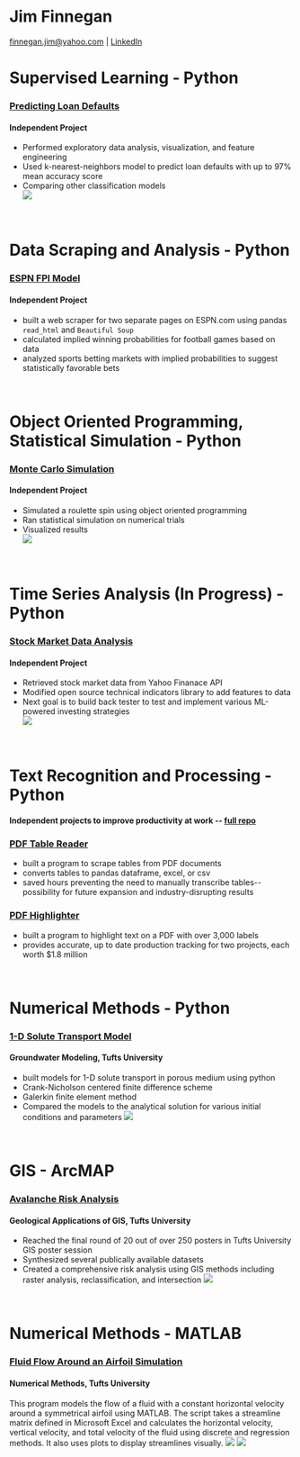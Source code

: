 # Jim Finnegan
[finnegan.jim@yahoo.com](mailto:finnegan.jim@yahoo.com?subject=GitHub%20Portfolio) | [LinkedIn](https://www.linkedin.com/in/james-m-finnegan/)

# Supervised Learning - Python
### [Predicting Loan Defaults](https://github.com/jmfinnegan12/Loan-default)
#### Independent Project
- Performed exploratory data analysis, visualization, and feature engineering
- Used k-nearest-neighbors model to predict loan defaults with up to 97% mean accuracy score
- Comparing other classification models  
![](./images/KNN%20model%20complexity.PNG)
<br/>

# Data Scraping and Analysis - Python
### [ESPN FPI Model](https://github.com/jmfinnegan12/FPI-Scrape)
#### Independent Project
- built a web scraper for two separate pages on ESPN.com using pandas `read_html` and `Beautiful Soup`
- calculated implied winning probabilities for football games based on data
- analyzed sports betting markets with implied probabilities to suggest statistically favorable bets  
<br/>

# Object Oriented Programming, Statistical Simulation - Python
### [Monte Carlo Simulation](https://github.com/jmfinnegan12/Monte-Carlo)
#### Independent Project
- Simulated a roulette spin using object oriented programming
- Ran statistical simulation on numerical trials
- Visualized results  
![](./images/GamblersFallacy%20Dist.PNG)
<br/>

# Time Series Analysis (In Progress) - Python
### [Stock Market Data Analysis](https://github.com/jmfinnegan12/Stocks)
#### Independent Project
- Retrieved stock market data from Yahoo Finanace API
- Modified open source technical indicators library to add features to data
- Next goal is to build back tester to test and implement various ML-powered investing strategies  
![](./images/Market%20Candle.PNG)
<br/>

# Text Recognition and Processing - Python
#### Independent projects to improve productivity at work -- [full repo](https://github.com/jmfinnegan12/pdf)
### [PDF Table Reader](https://github.com/jmfinnegan12/pdf/blob/main/TableReader_finalized.ipynb)
- built a program to scrape tables from PDF documents
- converts tables to pandas dataframe, excel, or csv
- saved hours preventing the need to manually transcribe tables--possibility for future expansion and industry-disrupting results

### [PDF Highlighter](https://github.com/jmfinnegan12/pdf/blob/main/PDF%20Highlight.ipynb)
- built a program to highlight text on a PDF with over 3,000 labels
- provides accurate, up to date production tracking for two projects, each worth $1.8 million
<br/>

# Numerical Methods - Python
### [1-D Solute Transport Model](https://github.com/jmfinnegan12/1Dtransport)
#### Groundwater Modeling, Tufts University
- built models for 1-D solute transport in porous medium using python
- Crank-Nicholson centered finite difference scheme
- Galerkin finite element method 
- Compared the models to the analytical solution for various initial conditions and parameters
![](/images/comparison_D_1_t400.png)
<br/>

# GIS - ArcMAP
### [Avalanche Risk Analysis](https://github.com/jmfinnegan12/avalanche)
#### Geological Applications of GIS, Tufts University
- Reached the final round of 20 out of over 250 posters in Tufts University GIS poster session
- Synthesized several publically available datasets
- Created a comprehensive risk analysis using GIS methods including raster analysis, reclassification, and intersection
![](/images/risk_map.PNG)
<br/>

# Numerical Methods - MATLAB
### [Fluid Flow Around an Airfoil Simulation](https://github.com/jmfinnegan12/fluid-flow)
#### Numerical Methods, Tufts University
This program models the flow of a fluid with a constant horizontal velocity around a symmetrical airfoil using MATLAB. The script takes a streamline matrix defined in Microsoft Excel and calculates the horizontal velocity, vertical velocity, and total velocity of the fluid using discrete and regression methods. It also uses plots to display streamlines visually.
![](/images/Streamlines.PNG)
![](/images/Surface%20Fit%20Plots.PNG)

